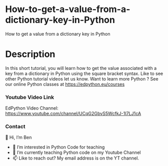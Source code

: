 # How-to-get-a-value-from-a-dictionary-key-in-Python
How to get a value from a dictionary key in Python

# Description
In this short tutorial, you will learn how to get the value associated with a key from a dictionary in Python using the square bracket syntax.
Like to see other Python tutorial videos let us know.
Want to learn more Python ? See our online Python classes at https://edpython.eu/courses


### Youtube Video Link
EdPython Video Channel: https://www.youtube.com/channel/UCqG2GbvS5WcfkJ-1I7LJ1cA

### Contact

👋 Hi, I’m Ben
- 👀 I’m interested in Python Code for teaching
- 🌱 I’m currently teaching Python code on my Youtube Channel
- 📫 Like to reach out? My email address is on the YT channel.
